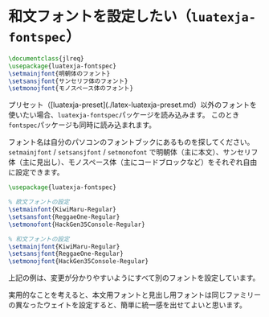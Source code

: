 # 和文フォントを設定したい（``luatexja-fontspec``）

```latex
\documentclass{jlreq}
\usepackage{luatexja-fontspec}
\setmainjfont{明朝体のフォント}
\setsansjfont{サンセリフ体のフォント}
\setmonojfont{モノスペース体のフォント}
```

プリセット（[luatexja-preset](./latex-luatexja-preset.md）以外のフォントを使いたい場合、``luatexja-fontspec``パッケージを読み込みます。
このとき``fontspec``パッケージも同時に読み込まれます。

フォント名は自分のパソコンのフォントブックにあるものを探してください。
``setmainjfont`` / ``setsansjfont`` / ``setmonofont`` で明朝体（主に本文）、サンセリフ体（主に見出し）、モノスペース体（主にコードブロックなど）をそれぞれ自由に設定できます。

```latex
\usepackage{luatexja-fontspec}

% 欧文フォントの設定
\setmainfont{KiwiMaru-Regular}
\setsansfont{ReggaeOne-Regular}
\setmonofont{HackGen35Console-Regular}

% 和文フォントの設定
\setmainjfont{KiwiMaru-Regular}
\setsansjfont{ReggaeOne-Regular}
\setmonojfont{HackGen35Console-Regular}
```

上記の例は、変更が分かりやすいようにすべて別のフォントを設定しています。

実用的なことを考えると、本文用フォントと見出し用フォントは同じファミリーの異なったウェイトを設定すると、簡単に統一感を出せてよいと思います。
